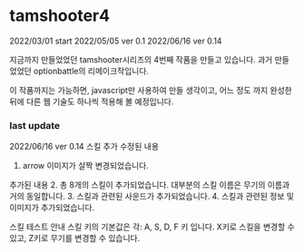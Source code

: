 # tamshooter4
2022/03/01 start
2022/05/05 ver 0.1
2022/06/16 ver 0.14

지금까지 만들었었던 tamshooter시리즈의 4번째 작품을 만들고 있습니다.
과거 만들었었던 optionbattle의 리메이크작입니다.

이 작품까지는 가능하면, javascript만 사용하여 만들 생각이고, 어느 정도 까지 완성한 뒤에 다른 웹 기술도 하나씩 적용해 볼 예정입니다.


### last update
2022/06/16 ver 0.14 스킬 추가
수정된 내용
1. arrow 이미지가 살짝 변경되었습니다.

추가된 내용
2. 총 8개의 스킬이 추가되었습니다. 대부분의 스킬 이름은 무기의 이름과 거의 동일합니다.
3. 스킬과 관련된 사운드가 추가되었습니다.
4. 스킬과 관련된 정보 및 이미지가 추가되었습니다.

스킬 테스트 안내
스킬 키의 기본값은 각: A, S, D, F 키 입니다.
X키로 스킬을 변경할 수 있고, Z키로 무기를 변경할 수 있습니다.
